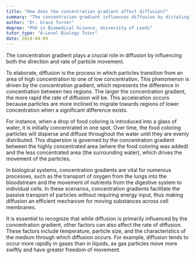 ```yaml
---
title: "How does the concentration gradient affect diffusion?"
summary: "The concentration gradient influences diffusion by dictating both the direction and speed of particle movement."
author: "Dr. Grace Turner"
degree: "PhD in Biomedical Science, University of Leeds"
tutor_type: "A-Level Biology Tutor"
date: 2024-04-09
---
```


The concentration gradient plays a crucial role in diffusion by influencing both the direction and rate of particle movement.

To elaborate, diffusion is the process in which particles transition from an area of high concentration to one of low concentration. This phenomenon is driven by the concentration gradient, which represents the difference in concentration between two regions. The larger the concentration gradient, the more rapid the rate of diffusion will be. This acceleration occurs because particles are more inclined to migrate towards regions of lower concentration when a significant difference exists.

For instance, when a drop of food coloring is introduced into a glass of water, it is initially concentrated in one spot. Over time, the food coloring particles will disperse and diffuse throughout the water until they are evenly distributed. This dispersion is governed by the concentration gradient between the highly concentrated area (where the food coloring was added) and the less concentrated area (the surrounding water), which drives the movement of the particles.

In biological systems, concentration gradients are vital for numerous processes, such as the transport of oxygen from the lungs into the bloodstream and the movement of nutrients from the digestive system to individual cells. In these scenarios, concentration gradients facilitate the passive transport of particles without requiring energy input, thus making diffusion an efficient mechanism for moving substances across cell membranes.

It is essential to recognize that while diffusion is primarily influenced by the concentration gradient, other factors can also affect the rate of diffusion. These factors include temperature, particle size, and the characteristics of the medium through which diffusion occurs. For example, diffusion tends to occur more rapidly in gases than in liquids, as gas particles move more swiftly and have greater freedom of movement.
    